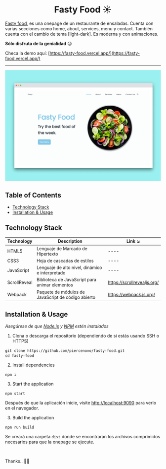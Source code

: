 <h1 align="center"> Fasty Food ☀️ </h1>

[Fasty food](), es una onepage de un restaurante de ensaladas. Cuenta con varias secciones como home, about, services, menu y contact. También cuenta con el cambio de tema [light-dark]. Es moderna y con animaciones.

**Sólo disfruta de la genialidad** 😉

Checa la demo aquí: [https://fasty-food.vercel.app/](https://fasty-food.vercel.app/)

<hr>

<div align="center">

<img alt="fasty-food" src="./src/images/fasty-food-screen.png"> </img>

</div>

## Table of Contents

- [Technology Stack](#technology-stack)
- [Installation & Usage](#installation-&-usage)

## Technology Stack

| Technology          | Description                                         | Link ↘️                            |
| --------------------| -----------------------------------------           | ----------------------------------- |
| HTML5               | Lenguaje de Marcado de Hipertexto                   | ----                                |
| CSS3                | Hoja de cascadas de estilos                         | ----                                |
| JavaScript          | Lenguaje de alto nivel, dinámico e interpretado     | ----                                |
| ScrollReveal        | Biblioteca de JavaScript para animar elementos      | https://scrollrevealjs.org/         |
| Webpack             | Paquete de módulos de JavaScript de código abierto  | https://webpack.js.org/             |



## Installation & Usage


_Asegúrese de que [Node.js](https://nodejs.org/en/) y [NPM](https://www.npmjs.com/) estén instalados_


1. Clona o descarga el repositorio (dependiendo de si estás usando SSH o HTTPS)

```
git clone https://github.com/piercenovo/fasty-food.git
cd fasty-food
```

2. Install dependencies

```
npm i
```

3. Start the application

```
npm start
```

Después de que la aplicación inicie, visite [http://localhost:9090](http://localhost:9090) para verlo en el navegador.

3. Build the application

```
npm run build
```
Se creará una carpeta `dist` donde se encontrarán los archivos comprimidos necesarios para que la onepage se ejecute.

<br />

Thanks.. 🚀✨
